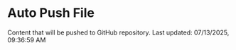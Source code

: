 # Auto Push File

Content that will be pushed to GitHub repository.
Last updated: 07/13/2025, 09:36:59 AM